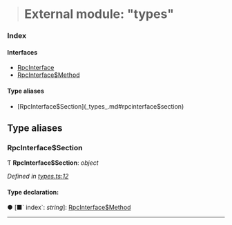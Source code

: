 > # External module: "types"

### Index

#### Interfaces

* [RpcInterface](../interfaces/_types_.rpcinterface.md)
* [RpcInterface$Method](../interfaces/_types_.rpcinterface_method.md)

#### Type aliases

* [RpcInterface$Section](_types_.md#rpcinterface$section)

## Type aliases

###  RpcInterface$Section

Ƭ **RpcInterface$Section**: *object*

*Defined in [types.ts:12](url)*

#### Type declaration:

● \[■&#x60; index&#x60;: *string*\]: [RpcInterface$Method](../interfaces/_types_.rpcinterface_method.md)

___